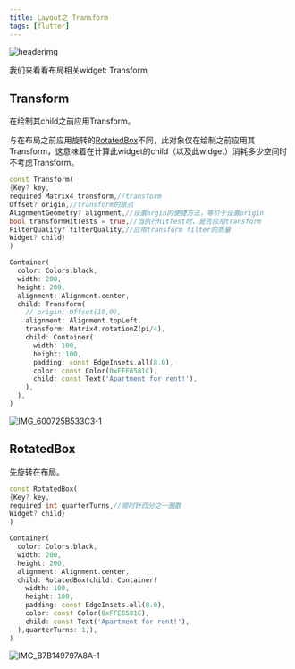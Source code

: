 ```yaml
---
title: Layout之 Transform
tags: [flutter]
---
```

![headerimg](./Header.png)

我们来看看布局相关widget: Transform

<!--truncate-->

## Transform

在绘制其child之前应用Transform。

与在布局之前应用旋转的[RotatedBox](https://api.flutter.dev/flutter/widgets/RotatedBox-class.html)不同，此对象仅在绘制之前应用其Transform，这意味着在计算此widget的child（以及此widget）消耗多少空间时不考虑Transform。

```dart
const Transform(
{Key? key,
required Matrix4 transform,//transform
Offset? origin,//transform的原点
AlignmentGeometry? alignment,//设置orgin的便捷方法，等价于设置origin
bool transformHitTests = true,//当执行hitTest时，是否应用transform
FilterQuality? filterQuality,//应用transform filter的质量
Widget? child}
)
```

```dart
Container(
  color: Colors.black,
  width: 200,
  height: 200,
  alignment: Alignment.center,
  child: Transform(
    // origin: Offset(10,0),
    alignment: Alignment.topLeft,
    transform: Matrix4.rotationZ(pi/4),
    child: Container(
      width: 100,
      height: 100,
      padding: const EdgeInsets.all(8.0),
      color: const Color(0xFFE8581C),
      child: const Text('Apartment for rent!'),
    ),
  ),
)
```

![IMG_600725B533C3-1](https://tva1.sinaimg.cn/large/e6c9d24egy1h2rkpkojzij20zo0qvq46.jpg)

## RotatedBox

先旋转在布局。

```dart
const RotatedBox(
{Key? key,
required int quarterTurns,//顺时针四分之一圈数
Widget? child}
)
```

```dart
Container(
  color: Colors.black,
  width: 200,
  height: 200,
  alignment: Alignment.center,
  child: RotatedBox(child: Container(
    width: 100,
    height: 100,
    padding: const EdgeInsets.all(8.0),
    color: const Color(0xFFE8581C),
    child: const Text('Apartment for rent!'),
  ),quarterTurns: 1,),
)
```



![IMG_B7B149797A8A-1](https://tva1.sinaimg.cn/large/e6c9d24egy1h2rkwhmrh9j20zo0q33zj.jpg)
